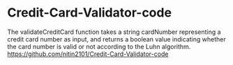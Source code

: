# Credit-Card-Validator-code
The validateCreditCard function takes a string cardNumber representing a credit card number as input, and returns a boolean value indicating whether the card number is valid or not according to the Luhn algorithm.
https://github.com/nitin2101/Credit-Card-Validator-code
